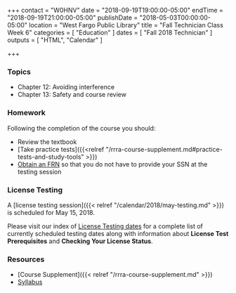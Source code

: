 +++
contact = "W0HNV"
date = "2018-09-19T19:00:00-05:00"
endTime = "2018-09-19T21:00:00-05:00"
publishDate = "2018-05-03T00:00:00-05:00"
location = "West Fargo Public Library"
title = "Fall Technician Class Week 6"
categories = [ "Education" ]
dates = [ "Fall 2018 Technician" ]
outputs = [ "HTML", "Calendar" ]

+++
### Topics

* Chapter 12: Avoiding interference
* Chapter 13: Safety and course review

### Homework

Following the completion of the course you should:

* Review the textbook
* [Take practice tests]({{<relref "/rrra-course-supplement.md#practice-tests-and-study-tools" >}})
* [Obtain an FRN](http://wireless.fcc.gov/uls/index.htm?job=about_getting_started) so that you do not have to provide your SSN at the testing session

### License Testing

A [license testing session]({{< relref "/calendar/2018/may-testing.md" >}})
is scheduled for May 15, 2018.

Please visit our index of [License Testing dates](/dates/license-testing/)
for a complete list of currently scheduled testing dates along with
information about **License Test Prerequisites** and **Checking Your License
Status**.

### Resources

* [Course Supplement]({{< relref "/rrra-course-supplement.md" >}})
* [Syllabus](/s/2xabO1oD5mbpVRh)
